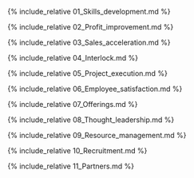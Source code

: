 
{% include_relative 01_Skills_development.md %}

{% include_relative 02_Profit_improvement.md %}

{% include_relative 03_Sales_acceleration.md %}

{% include_relative 04_Interlock.md %}

{% include_relative 05_Project_execution.md %}

{% include_relative 06_Employee_satisfaction.md %}

{% include_relative 07_Offerings.md %}

{% include_relative 08_Thought_leadership.md %}

{% include_relative 09_Resource_management.md %}

{% include_relative 10_Recruitment.md %}

{% include_relative 11_Partners.md %}

